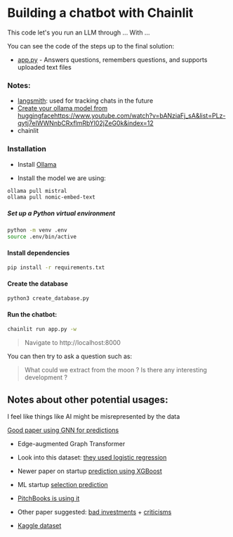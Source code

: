 # Building a chatbot with Chainlit

This code let's you run an LLM through ... With ...

You can see the code of the steps up to the final solution:

- [app.py](app.py) - Answers questions, remembers questions, and supports uploaded text files

### Notes:

- [langsmith](https://www.youtube.com/results?search_query=langsmith): used for tracking chats in the future
- [Create your ollama model from huggingface]()https://www.youtube.com/watch?v=bANziaFj_sA&list=PLz-qytj7eIWWNnbCRxflmRbYI02jZeG0k&index=12
- chainlit

### Installation

- Install [Ollama](https://ollama.com/)

- Install the model we are using:

```bash
ollama pull mistral
ollama pull nomic-embed-text
```

##### Set up a Python virtual environment

```bash
python -m venv .env
source .env/bin/active
```

#### Install dependencies

```bash
pip install -r requirements.txt
```

#### Create the database

```bash
python3 create_database.py
```

#### Run the chatbot:

```bash
chainlit run app.py -w
```

> Navigate to http://localhost:8000

You can then try to ask a question such as:

> What could we extract from the moon ? Is there any interesting development ?

## Notes about other potential usages:

I feel like things like AI might be misrepresented by the data

[Good paper using GNN for predictions](https://arxiv.org/pdf/2105.11537.pdf)

- Edge-augmented Graph Transformer

- Look into this dataset: [they used logistic regression](https://news.crunchbase.com/venture/vc-success-prediction-crunchbase-data-mason-lender/)

- Newer paper on startup [prediction using XGBoost](https://arxiv.org/pdf/2309.15552.pdf)

- ML startup [selection prediction](https://pdf.sciencedirectassets.com/313360/1-s2.0-S2405918821X00025/1-s2.0-S2405918821000040/main.pdf?X-Amz-Security-Token=IQoJb3JpZ2luX2VjEDYaCXVzLWVhc3QtMSJIMEYCIQDgdC80JpXzjbg%2FjFOqKvGl%2BroB9AzNkOXMkOAASjsAFgIhAI958yHPHO%2B6mPei99b7pwDXdtZMuNC%2FumWlVd%2Fqn%2FiMKrIFCD8QBRoMMDU5MDAzNTQ2ODY1Igz66c21ifxDvFujAEUqjwXA1RXP%2B1c9tpVCiu2Qlc%2ByUREyOnkcmpygmarmWUE0iEoXK3zHLoXbwkW3jaSFaqsHplZqPcgYgqN%2BhU%2BqeSk53bz%2FQPdKbq4Bxm2m6QLpJqtGOpqP1d2osuEO6IJibhT3ETI92gzTUjv53bJtpcZvEllt9g64EhPQCr9nPn8PK0n9skrBd1Rj6uum9QhHgDHc%2BBO90Bzj3OVfPkbgTZkC4te2SlIWf8bCn36AmC11EJSyElswoSgU1SolvGZRTmRFROiLOb%2FNqa5SHeQB5AMmhUgbZ6wt18V%2F4FnaVHO5yO6S8fJqHaITgfKowEl3TkZB6rxoEyiWFaIqaRE0UFzn%2BhANHJuD0SzpQx1khgcpeA4nPsFo%2FSN6fKhWVr4zzlfRMwLyYtIkkJKdSBcWgIMgBBQfspg6lscbyLUcs36SlYPIP2be%2Fe%2Bireo5KPo8HNeXQy9G0ISYCyEyheExFFSP4JCsnsUN8zvHiNQsGL5ibfLbQob95s3R6ODNGkTTVPaL07Qr7QuXYhF%2F9h9I65ucLPQXDiX7xdlYDSU4lqiWdT9Inb%2F9XDMc%2FhUd2aEteXbi9fvHAODkcVsk9EKdtDj80UicnOZ0W1saJdRODYec71SmhBEwwAZo1b9zuuzkrL6RnAEx4Np4MZo8K0c%2ByxF1plZRr18Xvm2lUS%2B9TGK8T%2FFtWzzusynp7IqFqtQlURljpcZv0vRIIIWy4fB009Vxq6ioybi0LkZwTfTcYcYuJ2OsgXIUeHCQwzScpHNuPjrE764zxPteKORrLQHQcaoLUl27e0Luw1QA5L3ssnPzpTYGlTWhYaFN%2FGhzH%2Fp6DFFopl4yRsK7bBbeb%2BK7KmgRCObV8OZG0SrnXpjXFFZNMOXev68GOrABXkK2JwZYphiaKfJ%2FB8Ce05AxCd3ERPYOA2ptTEaS%2BsKlIo%2FdsPB9r7kTuYTf7j%2FM4MOi%2BfvbmipPABvohVVavvA8ZrRiObo0oOU53YVUfsFLNCEwC5awcvv%2FR8dm40zJljy2XvjiTUDifNMMubDQvJQRWYGKoHJHJTYGqfun1AlZO6qtlejtOsFUk237EaINl38Oe2MdcAULZ0rfrOaPvrUnY%2Bn6TPSLj%2BVmzT2jt0o%3D&X-Amz-Algorithm=AWS4-HMAC-SHA256&X-Amz-Date=20240312T072859Z&X-Amz-SignedHeaders=host&X-Amz-Expires=300&X-Amz-Credential=ASIAQ3PHCVTYWT63FFFK%2F20240312%2Fus-east-1%2Fs3%2Faws4_request&X-Amz-Signature=0d7cb6f4aa0030af56f00c005bafb10743c8b9bb6d857d19d03a2f746fef10ef&hash=d7602caaa3ae251da2d753686821588fc2a81588e1d92a3a0564416b8fcf7305&host=68042c943591013ac2b2430a89b270f6af2c76d8dfd086a07176afe7c76c2c61&pii=S2405918821000040&tid=spdf-375ea719-0f1d-488c-9c9f-bcc500513aa2&sid=489ce44175ed8446787ac06998852c402a04gxrqb&type=client&tsoh=d3d3LnNjaWVuY2VkaXJlY3QuY29t&ua=021a59595c5d535556&rr=86321213ab2cc291&cc=at)

- [PitchBooks is using it](https://techcrunch.com/2023/03/20/pitchbooks-new-tool-uses-ai-to-predict-which-startups-will-successfully-exit/)

- Other paper suggested: [bad investments](https://deliverypdf.ssrn.com/delivery.php?ID=160086092066064069071086082096113119006019033078069020110118067122084089093001072073037033029008062055124090098098001019014122053027061051031007108076070089017099022010042038102124064023104003117071025114127086118125072093117067029027090024020001108067&EXT=pdf&INDEX=TRUE) + [criticisms](https://news.ycombinator.com/item?id=32042187)

- [Kaggle dataset](https://www.kaggle.com/code/fpolcari/startup-success-prediction#conclusions-and-main-findings)
